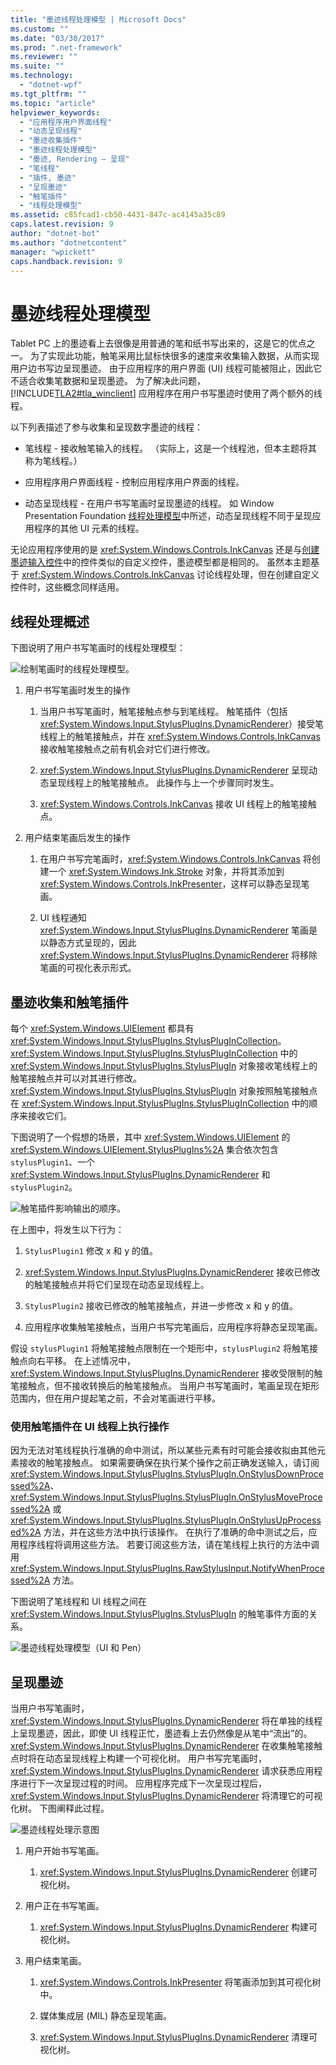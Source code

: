 ```yaml
---
title: "墨迹线程处理模型 | Microsoft Docs"
ms.custom: ""
ms.date: "03/30/2017"
ms.prod: ".net-framework"
ms.reviewer: ""
ms.suite: ""
ms.technology: 
  - "dotnet-wpf"
ms.tgt_pltfrm: ""
ms.topic: "article"
helpviewer_keywords: 
  - "应用程序用户界面线程"
  - "动态呈现线程"
  - "墨迹收集插件"
  - "墨迹线程处理模型"
  - "墨迹, Rendering — 呈现"
  - "笔线程"
  - "插件, 墨迹"
  - "呈现墨迹"
  - "触笔插件"
  - "线程处理模型"
ms.assetid: c85fcad1-cb50-4431-847c-ac4145a35c89
caps.latest.revision: 9
author: "dotnet-bot"
ms.author: "dotnetcontent"
manager: "wpickett"
caps.handback.revision: 9
---
```

# 墨迹线程处理模型
Tablet PC 上的墨迹看上去很像是用普通的笔和纸书写出来的，这是它的优点之一。  为了实现此功能，触笔采用比鼠标快很多的速度来收集输入数据，从而实现用户边书写边呈现墨迹。  由于应用程序的用户界面 \(UI\) 线程可能被阻止，因此它不适合收集笔数据和呈现墨迹。  为了解决此问题，[!INCLUDE[TLA2#tla_winclient](../../../../includes/tla2sharptla-winclient-md.md)] 应用程序在用户书写墨迹时使用了两个额外的线程。  
  
 以下列表描述了参与收集和呈现数字墨迹的线程：  
  
-   笔线程 \- 接收触笔输入的线程。  （实际上，这是一个线程池，但本主题将其称为笔线程。）  
  
-   应用程序用户界面线程 \- 控制应用程序用户界面的线程。  
  
-   动态呈现线程 \- 在用户书写笔画时呈现墨迹的线程。  如 Window Presentation Foundation [线程处理模型](../../../../docs/framework/wpf/advanced/threading-model.md)中所述，动态呈现线程不同于呈现应用程序的其他 UI 元素的线程。  
  
 无论应用程序使用的是 <xref:System.Windows.Controls.InkCanvas> 还是与[创建墨迹输入控件](../../../../docs/framework/wpf/advanced/creating-an-ink-input-control.md)中的控件类似的自定义控件，墨迹模型都是相同的。  虽然本主题基于 <xref:System.Windows.Controls.InkCanvas> 讨论线程处理，但在创建自定义控件时，这些概念同样适用。  
  
## 线程处理概述  
 下图说明了用户书写笔画时的线程处理模型：  
  
 ![绘制笔画时的线程处理模型。](../../../../docs/framework/wpf/advanced/media/inkthreading-drawingink.png "InkThreading\_DrawingInk")  
  
1.  用户书写笔画时发生的操作  
  
    1.  当用户书写笔画时，触笔接触点参与到笔线程。  触笔插件（包括 <xref:System.Windows.Input.StylusPlugIns.DynamicRenderer>）接受笔线程上的触笔接触点，并在 <xref:System.Windows.Controls.InkCanvas> 接收触笔接触点之前有机会对它们进行修改。  
  
    2.  <xref:System.Windows.Input.StylusPlugIns.DynamicRenderer> 呈现动态呈现线程上的触笔接触点。  此操作与上一个步骤同时发生。  
  
    3.  <xref:System.Windows.Controls.InkCanvas> 接收 UI 线程上的触笔接触点。  
  
2.  用户结束笔画后发生的操作  
  
    1.  在用户书写完笔画时，<xref:System.Windows.Controls.InkCanvas> 将创建一个 <xref:System.Windows.Ink.Stroke> 对象，并将其添加到 <xref:System.Windows.Controls.InkPresenter>，这样可以静态呈现笔画。  
  
    2.  UI 线程通知 <xref:System.Windows.Input.StylusPlugIns.DynamicRenderer> 笔画是以静态方式呈现的，因此 <xref:System.Windows.Input.StylusPlugIns.DynamicRenderer> 将移除笔画的可视化表示形式。  
  
## 墨迹收集和触笔插件  
 每个 <xref:System.Windows.UIElement> 都具有 <xref:System.Windows.Input.StylusPlugIns.StylusPlugInCollection>。  <xref:System.Windows.Input.StylusPlugIns.StylusPlugInCollection> 中的 <xref:System.Windows.Input.StylusPlugIns.StylusPlugIn> 对象接收笔线程上的触笔接触点并可以对其进行修改。  <xref:System.Windows.Input.StylusPlugIns.StylusPlugIn> 对象按照触笔接触点在 <xref:System.Windows.Input.StylusPlugIns.StylusPlugInCollection> 中的顺序来接收它们。  
  
 下图说明了一个假想的场景，其中 <xref:System.Windows.UIElement> 的 <xref:System.Windows.UIElement.StylusPlugIns%2A> 集合依次包含 `stylusPlugin1`、一个 <xref:System.Windows.Input.StylusPlugIns.DynamicRenderer> 和 `stylusPlugin2`。  
  
 ![触笔插件影响输出的顺序。](../../../../docs/framework/wpf/advanced/media/inkthreading-pluginorder.png "InkThreading\_PluginOrder")  
  
 在上图中，将发生以下行为：  
  
1.  `StylusPlugin1` 修改 x 和 y 的值。  
  
2.  <xref:System.Windows.Input.StylusPlugIns.DynamicRenderer> 接收已修改的触笔接触点并将它们呈现在动态呈现线程上。  
  
3.  `StylusPlugin2` 接收已修改的触笔接触点，并进一步修改 x 和 y 的值。  
  
4.  应用程序收集触笔接触点，当用户书写完笔画后，应用程序将静态呈现笔画。  
  
 假设 `stylusPlugin1` 将触笔接触点限制在一个矩形中，`stylusPlugin2` 将触笔接触点向右平移。  在上述情况中，<xref:System.Windows.Input.StylusPlugIns.DynamicRenderer> 接收受限制的触笔接触点，但不接收转换后的触笔接触点。  当用户书写笔画时，笔画呈现在矩形范围内，但在用户提起笔之前，不会对笔画进行平移。  
  
### 使用触笔插件在 UI 线程上执行操作  
 因为无法对笔线程执行准确的命中测试，所以某些元素有时可能会接收拟由其他元素接收的触笔接触点。  如果需要确保在执行某个操作之前正确发送输入，请订阅 <xref:System.Windows.Input.StylusPlugIns.StylusPlugIn.OnStylusDownProcessed%2A>、<xref:System.Windows.Input.StylusPlugIns.StylusPlugIn.OnStylusMoveProcessed%2A> 或 <xref:System.Windows.Input.StylusPlugIns.StylusPlugIn.OnStylusUpProcessed%2A> 方法，并在这些方法中执行该操作。  在执行了准确的命中测试之后，应用程序线程将调用这些方法。  若要订阅这些方法，请在笔线程上执行的方法中调用 <xref:System.Windows.Input.StylusPlugIns.RawStylusInput.NotifyWhenProcessed%2A> 方法。  
  
 下图说明了笔线程和 UI 线程之间在 <xref:System.Windows.Input.StylusPlugIns.StylusPlugIn> 的触笔事件方面的关系。  
  
 ![墨迹线程处理模型（UI 和 Pen）](../../../../docs/framework/wpf/advanced/media/inkthreading-plugincallbacks.png "InkThreading\_PluginCallbacks")  
  
## 呈现墨迹  
 当用户书写笔画时，<xref:System.Windows.Input.StylusPlugIns.DynamicRenderer> 将在单独的线程上呈现墨迹，因此，即使 UI 线程正忙，墨迹看上去仍然像是从笔中“流出”的。  <xref:System.Windows.Input.StylusPlugIns.DynamicRenderer> 在收集触笔接触点时将在动态呈现线程上构建一个可视化树。  用户书写完笔画时，<xref:System.Windows.Input.StylusPlugIns.DynamicRenderer> 请求获悉应用程序进行下一次呈现过程的时间。  应用程序完成下一次呈现过程后，<xref:System.Windows.Input.StylusPlugIns.DynamicRenderer> 将清理它的可视化树。  下图阐释此过程。  
  
 ![墨迹线程处理示意图](../../../../docs/framework/wpf/advanced/media/inkthreading-visualtree.png "InkThreading\_VisualTree")  
  
1.  用户开始书写笔画。  
  
    1.  <xref:System.Windows.Input.StylusPlugIns.DynamicRenderer> 创建可视化树。  
  
2.  用户正在书写笔画。  
  
    1.  <xref:System.Windows.Input.StylusPlugIns.DynamicRenderer> 构建可视化树。  
  
3.  用户结束笔画。  
  
    1.  <xref:System.Windows.Controls.InkPresenter> 将笔画添加到其可视化树中。  
  
    2.  媒体集成层 \(MIL\) 静态呈现笔画。  
  
    3.  <xref:System.Windows.Input.StylusPlugIns.DynamicRenderer> 清理可视化树。